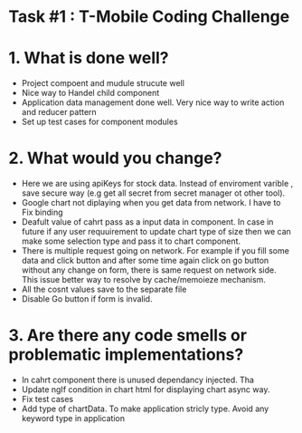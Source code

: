 # Task #1 : T-Mobile Coding Challenge

# 1. What is done well?
  - Project compoent and mudule strucute well
  - Nice way to Handel child component
  -	Application data management done well. Very nice way to write action and reducer pattern
  - Set up test cases for component modules


# 2. What would you change?
  -	 Here we are using apiKeys for stock data. Instead of enviroment varible , save secure way (e.g get all secret from secret           manager ot other tool).
  -	 Google chart not diplaying when you get data from network. I have to Fix binding
  -	  Deafult value of cahrt pass as a input data in component. In case in future if any user requuirement to update chart type of      size then we can make some selection type and pass it to chart component.
  - There is multiple request going on network. For example if you fill some data and click button  and after some time again click on
     go button without any change on form, there is same request on network side. This issue better way to resolve  by cache/memoieze mechanism.
  -  All the cosnt values save to the separate file 
  - Disable Go button if form is invalid.


# 3. Are there any code smells or problematic implementations?
  -	 In cahrt component there is unused dependancy injected. Tha
  -	 Update ngIf condition in chart html for displaying chart async way.
  -  Fix test cases
  -  Add type of chartData. To make application stricly type. Avoid any keyword type in application 
